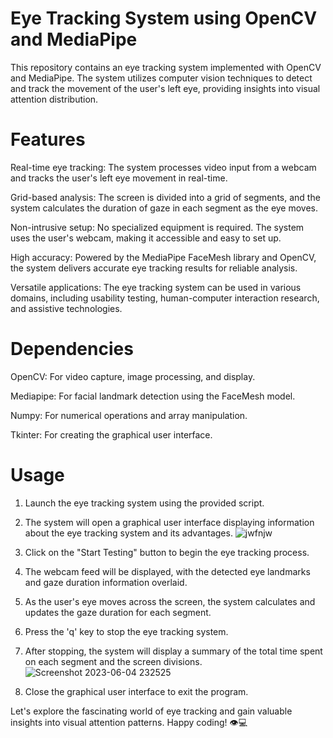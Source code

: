 <h1>Eye Tracking System using OpenCV and MediaPipe</h1>

This repository contains an eye tracking system implemented with OpenCV and MediaPipe. The system utilizes computer vision techniques to detect and track the movement of the user's left eye, providing insights into visual attention distribution.

<h1>Features</h1>

Real-time eye tracking: The system processes video input from a webcam and tracks the user's left eye movement in real-time.

Grid-based analysis: The screen is divided into a grid of segments, and the system calculates the duration of gaze in each segment as the eye moves.

Non-intrusive setup: No specialized equipment is required. The system uses the user's webcam, making it accessible and easy to set up.

High accuracy: Powered by the MediaPipe FaceMesh library and OpenCV, the system delivers accurate eye tracking results for reliable analysis.

Versatile applications: The eye tracking system can be used in various domains, including usability testing, human-computer interaction research, and assistive technologies.

<h1>Dependencies</h1>

OpenCV: For video capture, image processing, and display.

Mediapipe: For facial landmark detection using the FaceMesh model.

Numpy: For numerical operations and array manipulation.

Tkinter: For creating the graphical user interface.

<h1>Usage</h1>

1) Launch the eye tracking system using the provided script.

2) The system will open a graphical user interface displaying information about the eye tracking system and its advantages.
![jwfnjw](https://github.com/AnimeshBanerjee02/Eye-Tracking-System-using-OpenCV-and-MediaPipe/assets/113301447/7a16f81c-717b-4771-ae39-0507df313b51)


3) Click on the "Start Testing" button to begin the eye tracking process. 

4) The webcam feed will be displayed, with the detected eye landmarks and gaze duration information overlaid.

5) As the user's eye moves across the screen, the system calculates and updates the gaze duration for each segment.

6) Press the 'q' key to stop the eye tracking system.

7) After stopping, the system will display a summary of the total time spent on each segment and the screen divisions.
 ![Screenshot 2023-06-04 232525](https://github.com/AnimeshBanerjee02/Eye-Tracking-System-using-OpenCV-and-MediaPipe/assets/113301447/e8cab0d1-7adf-451f-8829-f4a8b86c069b)


8) Close the graphical user interface to exit the program.

Let's explore the fascinating world of eye tracking and gain valuable insights into visual attention patterns. Happy coding! 👁️💻
